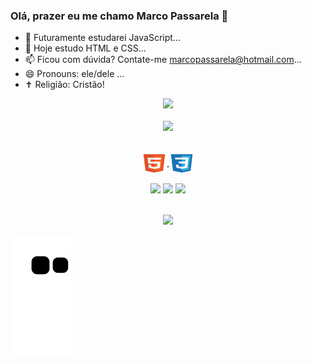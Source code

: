 ### Olá, prazer eu me chamo Marco Passarela 👋

- 🔭 Futuramente estudarei JavaScript...
- 🌱 Hoje estudo HTML e CSS...
- 📫 Ficou com dúvida? Contate-me marcopassarela@hotmail.com... 
- 😄 Pronouns: ele/dele ...
- ✝️  Religião: Cristão!

<div align="center">
  <div align="center">
  <a href="https://github.com/marcopassarela">
    <img height="180em" src="https://github-readme-stats.vercel.app/api?username=marcopassarela&show_icons=true&theme=dark&include_all_commits=true&count_private=true"/>
    </div>
</br>
  <div align="center">
    <img height="180em" src="https://github-readme-stats.vercel.app/api/top-langs/?username=marcopassarela&layout=compact&langs_count=7&theme=dark"/>
</div>
</div>
</br>
 <div align="center">
<div style="display: inline_block"><br>
  <img align="center" alt="Marco-HTML" height="30" width="40" src="https://raw.githubusercontent.com/devicons/devicon/master/icons/html5/html5-original.svg">
  <img align="center" alt="Marco-CSS" height="30" width="40" src="https://raw.githubusercontent.com/devicons/devicon/master/icons/css3/css3-original.svg">
</div>
 </div>
</br>

 <div align="center">
  <a href="https://www.instagram.com/marco_aurelio0807" target="_blank"><img src="https://img.shields.io/badge/-Instagram-%23E4405F?style=for-the-badge&logo=instagram&logoColor=white" target="_blank"></a> 
  <a href = "mailto:marcopassarela@hotmail.com"><img src="https://img.shields.io/badge/-Gmail-%23333?style=for-the-badge&logo=gmail&logoColor=white" target="_blank"></a>
  <a href="https://www.linkedin.com/in/marco-passarela/" target="_blank"><img src="https://img.shields.io/badge/-LinkedIn-%230077B5?style=for-the-badge&logo=linkedin&logoColor=white" target="_blank"></a> 
</div>
</br>
<p align="center">   <img alingn="center" src="https://profile-counter.glitch.me/marcopassarela/count.svg" /></p>


![snake gif](https://github.com/marcopassarela/marcopassarela/blob/output/github-contribution-grid-snake.svg)
